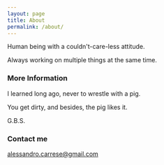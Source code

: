 ```yaml
---
layout: page
title: About
permalink: /about/
---
```


Human being with a couldn't-care-less attitude. 

Always working on multiple things at the same time.

### More Information

I learned long ago, never to wrestle with a pig. 

You get dirty, and besides, the pig likes it.

G.B.S.

### Contact me

[alessandro.carrese@gmail.com](mailto:alessandro.carrese@gmail.com)
